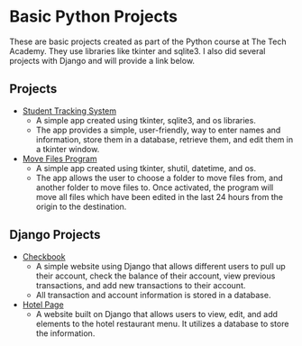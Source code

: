 # Basic Python Projects
These are basic projects created as part of the Python course at The Tech Academy. They use libraries like tkinter and sqlite3. I also did several projects with Django and will provide a link below.

## Projects
- [Student Tracking System](https://github.com/srnovak13/Python-Projects/tree/main/Student_Tracking_Project)
    - A simple app created using tkinter, sqlite3, and os libraries.
    - The app provides a simple, user-friendly, way to enter names and information, store them in a database, retrieve them, and edit them in a tkinter window.
- [Move Files Program](https://github.com/srnovak13/Python-Projects/tree/main/File_Transfer_Assn)
    - A simple app created using tkinter, shutil, datetime, and os.
    - The app allows the user to choose a folder to move files from, and another folder to move files to. Once activated, the program will move all files which have been edited in the last 24 hours from the origin to the destination.

 
 ## Django Projects
 - [Checkbook](https://github.com/srnovak13/Python-Projects/tree/main/Python-Django-Projects/Django_Checkbook)
    - A simple website using Django that allows different users to pull up their account, check the balance of their account, view previous transactions, and add new transactions to their account. 
    - All transaction and account information is stored in a database.
- [Hotel Page](https://github.com/srnovak13/Python-Projects/tree/main/Python-Django-Projects/techpro)
    - A website built on Django that allows users to view, edit, and add elements to the hotel restaurant menu. It utilizes a database to store the information. 
